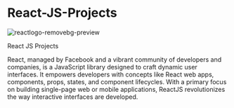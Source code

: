  # React-JS-Projects




![reactlogo-removebg-preview](https://github.com/thvithran/React-JS-Projects/assets/73452153/bdd0c400-edd8-4c33-a346-25e45ffb3035)



React JS Projects

React, managed by Facebook and a vibrant community of developers and companies, is a JavaScript library designed to craft dynamic user interfaces. It empowers developers with concepts like React web apps, components, props, states, and component lifecycles. With a primary focus on building single-page web or mobile applications, ReactJS revolutionizes the way interactive interfaces are developed.
